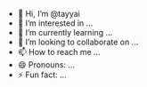 - 👋 Hi, I’m @tayyai
- 👀 I’m interested in ...
- 🌱 I’m currently learning ...
- 💞️ I’m looking to collaborate on ...
- 📫 How to reach me ...
- 😄 Pronouns: ...
- ⚡ Fun fact: ...

<!---
tayyai/tayyai is a ✨ special ✨ repository because its `README.md` (this file) appears on your GitHub profile.
You can click the Preview link to take a look at your changes.
--->
